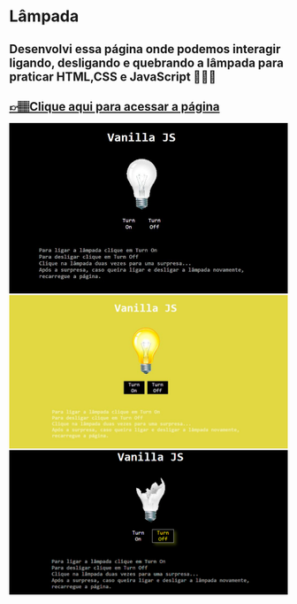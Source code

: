 # Lâmpada

## Desenvolvi essa página onde podemos interagir ligando, desligando e quebrando a lâmpada  para praticar HTML,CSS e JavaScript 👩🏽‍💻

## [👉🏽Clique aqui para acessar a página](https://letsle.github.io/lamp/)

![preview](./src/img/img1.JPG)
![preview](./src/img/img2.JPG)
![preview](./src/img/img3.png)


